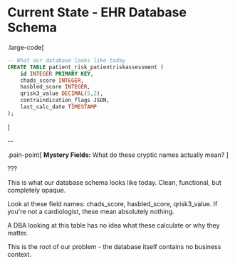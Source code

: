 # Current State - EHR Database Schema

.large-code[
```sql
-- What our database looks like today
CREATE TABLE patient_risk_patientriskassessment (
    id INTEGER PRIMARY KEY,
    chads_score INTEGER,
    hasbled_score INTEGER,
    qrisk3_value DECIMAL(5,2),
    contraindication_flags JSON,
    last_calc_date TIMESTAMP
);
```
]

--

.pain-point[
**Mystery Fields:** What do these cryptic names actually mean?
]

???

This is what our database schema looks like today. Clean, functional, but completely opaque.

Look at these field names: chads_score, hasbled_score, qrisk3_value. If you're not a cardiologist, these mean absolutely nothing.

A DBA looking at this table has no idea what these calculate or why they matter.

This is the root of our problem - the database itself contains no business context.
